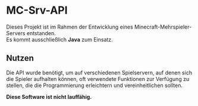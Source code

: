 # MC-Srv-API

Dieses Projekt ist im Rahmen der Entwicklung eines Minecraft-Mehrspieler-Servers entstanden.<br>
Es kommt ausschließlich **Java** zum Einsatz.

## Nutzen

Die API wurde benötigt, um auf verschiedenen Spielservern, auf denen sich die Spieler aufhalten können, oft verwendete Funktionen zur Verfügung zu stellen, die die Programmierung erleichtern und vereinheitlichen sollten.

**Diese Software ist nicht lauffähig.**
